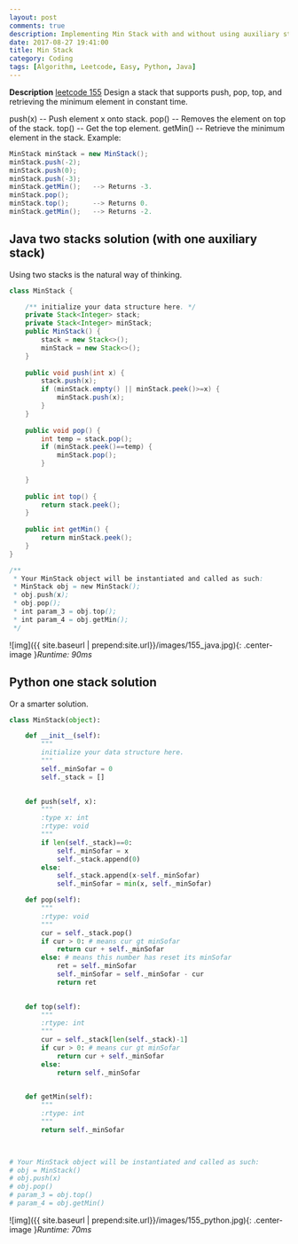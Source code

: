 ```yaml
---
layout: post
comments: true
description: Implementing Min Stack with and without using auxiliary stacks.
date: 2017-08-27 19:41:00
title: Min Stack
category: Coding
tags: [Algorithm, Leetcode, Easy, Python, Java]
---
```


**Description**
[leetcode 155](https://leetcode.com/problems/min-stack/description/)
Design a stack that supports push, pop, top, and retrieving the minimum element in constant time.

push(x) -- Push element x onto stack.
pop() -- Removes the element on top of the stack.
top() -- Get the top element.
getMin() -- Retrieve the minimum element in the stack.
Example:
```java
MinStack minStack = new MinStack();
minStack.push(-2);
minStack.push(0);
minStack.push(-3);
minStack.getMin();   --> Returns -3.
minStack.pop();
minStack.top();      --> Returns 0.
minStack.getMin();   --> Returns -2.
```

## Java two stacks solution (with one auxiliary stack)
Using two stacks is the natural way of thinking.

```java
class MinStack {

    /** initialize your data structure here. */
    private Stack<Integer> stack;
    private Stack<Integer> minStack;
    public MinStack() {
        stack = new Stack<>();
        minStack = new Stack<>();
    }
    
    public void push(int x) {
        stack.push(x);
        if (minStack.empty() || minStack.peek()>=x) {
            minStack.push(x);
        }
    }
    
    public void pop() {
        int temp = stack.pop();
        if (minStack.peek()==temp) {
            minStack.pop();
        }
        
    }
    
    public int top() {
        return stack.peek(); 
    }
    
    public int getMin() {
        return minStack.peek();
    }
}

/**
 * Your MinStack object will be instantiated and called as such:
 * MinStack obj = new MinStack();
 * obj.push(x);
 * obj.pop();
 * int param_3 = obj.top();
 * int param_4 = obj.getMin();
 */        
```

![img]({{ site.baseurl | prepend:site.url}}/images/155_java.jpg){: .center-image }*Runtime: 90ms*

## Python one stack solution
Or a smarter solution.

```python
class MinStack(object):

    def __init__(self):
        """
        initialize your data structure here.
        """
        self._minSofar = 0
        self._stack = []
        

    def push(self, x):
        """
        :type x: int
        :rtype: void
        """
        if len(self._stack)==0:
            self._minSofar = x
            self._stack.append(0)
        else:
            self._stack.append(x-self._minSofar)
            self._minSofar = min(x, self._minSofar)

    def pop(self):
        """
        :rtype: void
        """
        cur = self._stack.pop()
        if cur > 0: # means cur gt minSofar
            return cur + self._minSofar
        else: # means this number has reset its minSofar
            ret = self._minSofar
            self._minSofar = self._minSofar - cur
            return ret
        

    def top(self):
        """
        :rtype: int
        """
        cur = self._stack[len(self._stack)-1]
        if cur > 0: # means cur gt minSofar
            return cur + self._minSofar
        else:
            return self._minSofar
        

    def getMin(self):
        """
        :rtype: int
        """
        return self._minSofar
        


# Your MinStack object will be instantiated and called as such:
# obj = MinStack()
# obj.push(x)
# obj.pop()
# param_3 = obj.top()
# param_4 = obj.getMin()
```

![img]({{ site.baseurl | prepend:site.url}}/images/155_python.jpg){: .center-image }*Runtime: 70ms*



